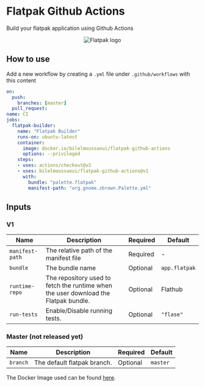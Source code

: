 # Flatpak Github Actions

Build your flatpak application using Github Actions

<p align="center">
  <img src="https://user-images.githubusercontent.com/15098724/55282117-f8253380-52fa-11e9-95a3-ccae83b23034.png" alt="Flatpak logo" />
</p>

## How to use  

Add a new workflow by creating a `.yml` file under `.github/workflows` with this content

```yaml
on:
  push:
    branches: [master]
  pull_request:
name: CI
jobs:
  flatpak-builder:
    name: "Flatpak Builder"
    runs-on: ubuntu-latest
    container:
      image: docker.io/bilelmoussaoui/flatpak-github-actions
      options: --privileged
    steps:
    - uses: actions/checkout@v2
    - uses: bilelmoussaoui/flatpak-github-actions@v1
      with:
        bundle: "palette.flatpak"
        manifest-path: "org.gnome.zbrown.Palette.yml"
```

## Inputs

### V1

| Name | Description | Required | Default |
| ---     | ----------- | ----------- |----|
| `manifest-path` | The relative path of the manifest file  | Required | - |
| `bundle` | The bundle name  | Optional | `app.flatpak` |
| `runtime-repo` | The repository used to fetch the runtime when the user download the Flatpak bundle.  | Optional | Flathub |
| `run-tests` | Enable/Disable running tests.  | Optional | `"flase"` |

### Master (not released yet) 

| Name | Description | Required | Default |
| ---     | ----------- | ----------- |----|
| `branch` | The default flatpak branch.  | Optional | `master` |

The Docker Image used can be found [here](./docker/Dockerfile).
